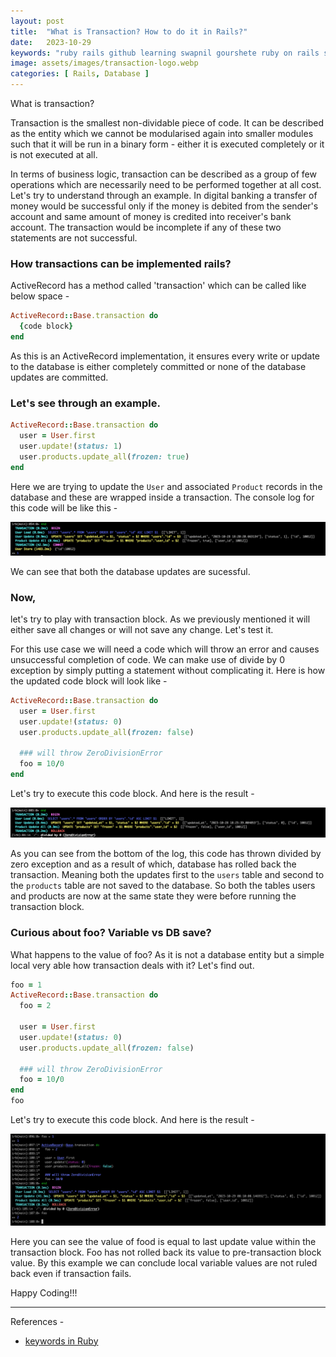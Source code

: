 ```yaml
---
layout: post
title:  "What is Transaction? How to do it in Rails?"
date:   2023-10-29
keywords: "ruby rails github learning swapnil gourshete ruby on rails self keyword"
image: assets/images/transaction-logo.webp
categories: [ Rails, Database ]
---
```


What is transaction?

Transaction is the smallest non-dividable piece of code. It can be described as the entity which we cannot be modularised again into smaller modules such that it will be run in a binary form - either it is executed completely or it is not executed at all.

In terms of business logic, transaction can be described as a group of few operations which are necessarily need to be performed together at all cost. Let's try to understand through an example. In digital banking a transfer of money would be successful only if the money is debited from the sender's account and same amount of money is credited into receiver's bank account. The transaction would be incomplete if any of these two statements are not successful.


<h3>How transactions can be implemented rails?</h3>

ActiveRecord has a method called 'transaction' which can be called like below space - 
```ruby
ActiveRecord::Base.transaction do 
  {code block}
end
``` 
As this is an ActiveRecord implementation, it ensures every write or update to the database is either completely committed or none of the database updates are committed.


<h3>Let's see through an example.</h3>


```ruby
ActiveRecord::Base.transaction do 
  user = User.first
  user.update!(status: 1)
  user.products.update_all(frozen: true) 
end
```

Here we are trying to update the `User` and associated `Product` records in the database and these are wrapped inside a transaction. The console log for this code will be like this -

![transaction1-log](../assets/images/transaction-1.png)

We can see that both the database updates are sucessful.


<h3>Now,</h3> let's try to play with transaction block. As we previously mentioned it will either save all changes or will not save any change. Let's test it.

For this use case we will need a code which will throw an error and causes unsuccessful completion of code. We can make use of divide by 0 exception by simply putting a statement without complicating it. Here is how the updated code block will look like -


```ruby
ActiveRecord::Base.transaction do 
  user = User.first
  user.update!(status: 0)
  user.products.update_all(frozen: false)

  ### will throw ZeroDivisionError
  foo = 10/0
end
```
Let's try to execute this code block. And here is the result -

![transaction2-rollback-log](../assets/images/transaction-2.png)

As you can see from the bottom of the log, this code has thrown divided by zero exception and as a result of which, database has rolled back the transaction. Meaning both the updates first to the `users` table and second to the `products` table are not saved to the database. So both the tables users and products are now at the same state they were before running the transaction block.


<h3>Curious about foo? Variable vs DB save?</h3>

What happens to the value of foo? As it is not a database entity but a simple local very able how transaction deals with it? Let's find out.

```ruby
foo = 1
ActiveRecord::Base.transaction do 
  foo = 2

  user = User.first
  user.update!(status: 0)
  user.products.update_all(frozen: false)

  ### will throw ZeroDivisionError
  foo = 10/0
end
foo
```

Let's try to execute this code block. And here is the result -

![transaction-3-foo](../assets/images/transaction-3.png)

Here you can see the value of food is equal to last update value within the transaction block. Foo has not rolled back its value to pre-transaction block value. By this example we can conclude local variable values are not ruled back even if transaction fails.


Happy Coding!!!


---
References - 
 
- [keywords in Ruby](https://railsexamples.com/keywords-in-ruby/)
